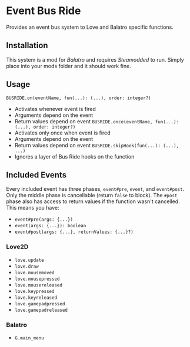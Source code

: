 # Event Bus Ride
Provides an event bus system to Love and Balatro specific functions.

## Installation
This system is a mod for *Balatro* and requires *Steamodded* to run.
Simply place into your mods folder and it should work fine.

## Usage
`BUSRIDE.on(eventName, fun(...): (...), order: integer?)`
- Activates whenever event is fired
- Arguments depend on the event
- Return values depend on event
`BUSRIDE.once(eventName, fun(...): (...), order: integer?)`
- Activates only once when event is fired
- Arguments depend on the event
- Return values depend on event
`BUSRIDE.skipHook(fun(...): (...), ...)`
- Ignores a layer of Bus Ride hooks on the function

## Included Events
Every included event has three phases, `event#pre`, `event`, and `event#post`. Only the middle phase is cancellable (return `false` to block).
The `#post` phase also has access to return values if the function wasn't cancelled.
This means you have:
- `event#pre(args: {...})`
- `event(args: {...}): boolean`
- `event#post(args: {...}, returnValues: {...}?)`
### Love2D
- `love.update`
- `love.draw`
- `love.mousemoved`
- `love.mousepressed`
- `love.mousereleased`
- `love.keypressed`
- `love.keyreleased`
- `love.gamepadpressed`
- `love.gamepadreleased`
### Balatro
- `G.main_menu`